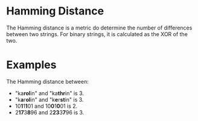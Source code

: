 # Hamming Distance
The Hamming distance is a metric do determine the number of differences between two strings. For binary strings, it is calculated as the XOR of the two.

# Examples
The Hamming distance between:
* "ka**rol**in" and "ka**thr**in" is 3.
* "k**a**r**ol**in" and "k**e**r**st**in" is 3.
* 10**1**1**1**01 and 10**0**1**0**01 is 2.
* 2**17**3**8**96 and 2**23**3**7**96 is 3.